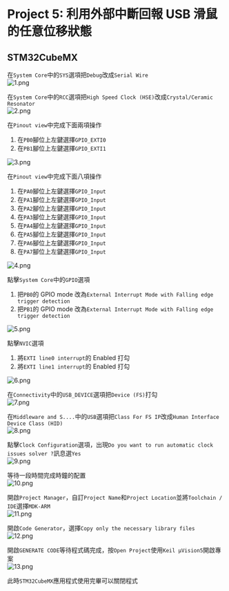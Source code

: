 # Project 5: 利用外部中斷回報 USB 滑鼠的任意位移狀態  
## STM32CubeMX  
在`System Core`中的`SYS`選項把`Debug`改成`Serial Wire`  
![1.png](pictures/1.png "1.png")
  
在`System Core`中的`RCC`選項把`High Speed Clock (HSE)`改成`Crystal/Ceramic Resonator`  
![2.png](pictures/2.png "2.png")
  
在`Pinout view`中完成下面兩項操作  
1. 在`PB0`腳位上左鍵選擇`GPIO_EXTI0`  
2. 在`PB1`腳位上左鍵選擇`GPIO_EXTI1`  
  
![3.png](pictures/3.png "3.png")
  
在`Pinout view`中完成下面八項操作  
1. 在`PA0`腳位上左鍵選擇`GPIO_Input`  
2. 在`PA1`腳位上左鍵選擇`GPIO_Input` 
3. 在`PA2`腳位上左鍵選擇`GPIO_Input`  
4. 在`PA3`腳位上左鍵選擇`GPIO_Input` 
5. 在`PA4`腳位上左鍵選擇`GPIO_Input`  
6. 在`PA5`腳位上左鍵選擇`GPIO_Input` 
7. 在`PA6`腳位上左鍵選擇`GPIO_Input`  
8. 在`PA7`腳位上左鍵選擇`GPIO_Input` 
  
![4.png](pictures/4.png "4.png")
  
點擊`System Core`中的`GPIO`選項  
1. 把`PB0`的 GPIO mode 改為`External Interrupt Mode with Falling edge trigger detection`  
2. 把`PB1`的 GPIO mode 改為`External Interrupt Mode with Falling edge trigger detection`  
  
![5.png](pictures/5.png "5.png")
  
點擊`NVIC`選項  
1. 將`EXTI line0 interrupt`的 Enabled 打勾  
2. 將`EXTI line1 interrupt`的 Enabled 打勾  
  
![6.png](pictures/6.png "6.png")
  
在`Connectivity`中的`USB_DEVICE`選項把`Device (FS)`打勾  
![7.png](pictures/7.png "7.png")
  
在`Middleware and S....`中的`USB`選項把`Class For FS IP`改成`Human Interface Device Class (HID)`  
![8.png](pictures/8.png "8.png")
  
點擊`Clock Configuration`選項，出現`Do you want to run automatic clock issues solver ?`訊息選`Yes`  
![9.png](pictures/9.png "9.png")
  
等待一段時間完成時鐘的配置  
![10.png](pictures/10.png "10.png")
  
開啟`Project Manager`，自訂`Project Name`和`Project Location`並將`Toolchain / IDE`選擇`MDK-ARM`  
![11.png](pictures/11.png "11.png")
  
開啟`Code Generator`，選擇`Copy only the necessary library files`  
![12.png](pictures/12.png "12.png")
  
開啟`GENERATE CODE`等待程式碼完成，按`Open Project`使用`Keil µVision5`開啟專案  
![13.png](pictures/13.png "13.png")
  
此時`STM32CubeMX`應用程式使用完畢可以關閉程式  